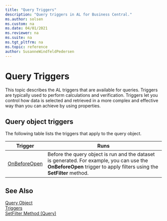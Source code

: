 ```yaml
---
title: "Query Triggers"
description: "Query triggers in AL for Business Central."
ms.author: solsen
ms.custom: na
ms.date: 04/01/2021
ms.reviewer: na
ms.suite: na
ms.tgt_pltfrm: na
ms.topic: reference
author: SusanneWindfeldPedersen
---
```


# Query Triggers

This topic describes the AL triggers that are available for queries. Triggers are typically used to perform calculations and verification. Triggers let you control how data is selected and retrieved in a more complex and effective way than you can achieve by using properties.  

## Query object triggers  

The following table lists the triggers that apply to the query object.  

|Trigger|Runs|  
|-------------|--------------|  
|[OnBeforeOpen](triggers-auto/query/devenv-onbeforeopen-query-trigger.md)|Before the query object is run and the dataset is generated. For example, you can use the **OnBeforeOpen** trigger to apply filters using the **SetFilter** method.|  

## See Also

[Query Object](devenv-query-object.md)  
[Triggers](triggers-auto/devenv-triggers.md)  
[SetFilter Method (Query)](methods-auto/query/queryinstance-setfilter-method.md)  